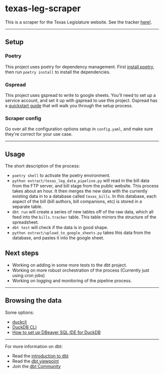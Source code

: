# texas-leg-scraper

This is a scraper for the Texas Legislature website. See the tracker [here!](https://docs.google.com/spreadsheets/d/1mB-wBoFKuu4kS482Yc2FQn6kByDJi6uIgm7l09V_8PQ/edit?usp=sharing).

---
## Setup

### Poetry
This project uses poetry for dependency management. First [install poetry](https://python-poetry.org/docs/), then run `poetry install` to install the dependencies.

### Gspread
This project uses gspread to write to google sheets. You'll need to set up a service account, and set it up with gspread to use this project. Gspread has a [quickstart guide](https://docs.gspread.org/en/v6.1.3/oauth2.html#enable-api-access-for-a-project) that will walk you through the setup process.

### Scraper config
Go over all the configuration options setup in `config.yaml`, and make sure they're correct for your use case.

---

## Usage

The short description of the process:
- `poetry shell` to activate the poetry environment.
- `python extract/texas_leg_data_pipeline.py` will read in the bill data from the FTP server, and bill stage from the public website. This process takes about an hour. It then merges the new data with the currently existing data in to a database called `texas_bills`. In this database, each aspect of the bill (bill authors, bill companions, etc) is stored in a separate table. 
- `dbt run` will create a series of new tables off of the raw data, which all feed into the `bills.tracker` table. This table mirrors the structure of the spreadsheet.
- `dbt test` will check if the data is in good shape.
- `python extract/upload_to_google_sheets.py` takes this data from the database, and pastes it into the google sheet.

## Next steps
- Working on adding in some more tests to the dbt project.
- Working on more robust orchestration of the process (Currently just using cron jobs)
- Working on logging and monitoring of the pipeline process.

---
## Browsing the data
Some options:
- [duckcli](https://pypi.org/project/duckcli/)
- [DuckDB CLI](https://duckdb.org/docs/installation/?environment=cli)
- [How to set up DBeaver SQL IDE for DuckDB](https://duckdb.org/docs/guides/sql_editors/dbeaver)

---
For more information on dbt:
- Read the [introduction to dbt](https://docs.getdbt.com/docs/introduction)
- Read the [dbt viewpoint](https://docs.getdbt.com/docs/about/viewpoint)
- Join the [dbt Community](http://community.getdbt.com/)


